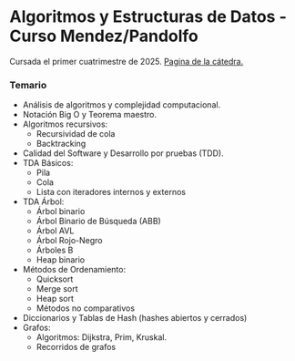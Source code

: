 # Algoritmos y Estructuras de Datos - Curso Mendez/Pandolfo
Cursada el primer cuatrimestre de 2025. [Pagina de la cátedra.](https://algoritmos7541mendez.com.ar/)

### Temario
- Análisis de algoritmos y complejidad computacional.
- Notación Big O y Teorema maestro.
- Algoritmos recursivos:
    - Recursividad de cola
    - Backtracking
- Calidad del Software y Desarrollo por pruebas (TDD).
- TDA Básicos:
    - Pila
    - Cola
    - Lista con iteradores internos y externos
- TDA Árbol:
    - Árbol binario
    - Árbol Binario de Búsqueda (ABB)
    - Árbol AVL
    - Árbol Rojo-Negro
    - Árboles B
    - Heap binario
- Métodos de Ordenamiento:
    - Quicksort
    - Merge sort
    - Heap sort
    - Métodos no comparativos
- Diccionarios y Tablas de Hash (hashes abiertos y cerrados)
- Grafos:
    - Algoritmos: Dijkstra, Prim, Kruskal.
    - Recorridos de grafos
